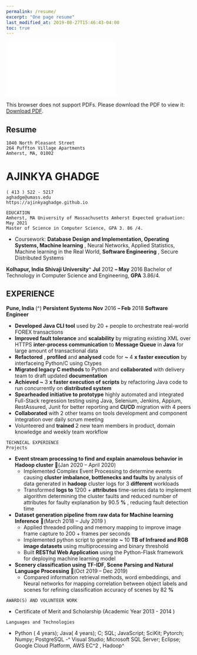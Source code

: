 ```yaml
---
permalink: /resume/
excerpt: "One page resume"
last_modified_at: 2019-08-27T15:46:43-04:00
toc: true
---
```

<object data="/Ajinkya_resume_latest.pdf" type="application/pdf" width="800px" height="800px">
    <embed src="/Ajinkya_resume_latest.pdf">
        <p>This browser does not support PDFs. Please download the PDF to view it: <a href="http://yoursite.com/the.pdf">Download PDF</a>.</p>
    </embed>
</object>

## Resume
```
1040 North Pleasant Street
264 Puffton Village Apartments
Amherst, MA, 01002
```
# AJINKYA GHADGE

```
( 413 ) 522 - 5217
aghadge@umass.edu
https://ajinkyaghadge.github.io
```
```
EDUCATION
Amherst, MA University of Massachusetts Amherst Expected graduation: May 2021
Master of Science in Computer Science, GPA 3. 86 /4.
```
- Coursework: **Database Design and Implementation, Operating Systems, Machine learning** , Neural Networks,
    Applied Statistics, Machine learning in the Real World, **Software Engineering** , Secure Distributed Systems

**Kolhapur, India Shivaji University**^ **Jul** 2012 **– May** 2016
Bachelor of Technology in Computer Science and Engineering, **GPA** 3.86/4.

## EXPERIENCE

**Pune, India** (^) **Persistent Systems Nov** 2016 **– Feb** 2018
**Software Engineer**

- **Developed Java CLI tool** used by 20 + people to orchestrate real-world FOREX transactions
- **Improved fault tolerance** and **scalability** by migrating existing XML over HTTPS **inter-process communication**
    to **Message Queue** in **Java** for large amount of transactional data
- **Refactored** , **profiled** and **analysed** code for **~** 4 **x faster execution** by interfaceing Python/C using Ctypes
- **Migrated legacy C methods** to Python and **collaborated** with delivery team to draft updated **documentation**
- **Achieved ~** 3 **x faster execution of scripts** by refactoring Java code to run concurrently on **distributed system**
- **Spearheaded initiative to prototype** highly automated and integrated Full-Stack regression testing using Java,
    Selenium, Jenkins, Appium, RestAssured, Junit for better reporting and **CI/CD** migration with 4 peers
- **Collaborated** with 2 other teams on tools development and component integration over daily scrum meeting
- Volunteered and **trained** 2 new team members in product, domain knowledge and weekly team workflow

```
TECHNICAL EXPERIENCE
Projects
```
- **Event stream processing to find and explain anamolous behavior in Hadoop cluster** (Jan 2020 – April 2020)
    - Implemented Complex Event Processing to determine events causing **cluster imbalance, bottlenecks and faults**
    by analysis of data generated in **hadoop** cluster logs for 3 **different** workloads
    - Transformed **logs to** 1200 + **attributes** time-series data to implement algorithm determining the cluster faults
    and reduced number of attributes for faulty explanation by 90.5 **%** , reducing fault detection time
- **Dataset generation pipeline from raw data for Machine learning Inference** (March 2018 – July 2019 )
    - Applied threaded polling and memory mapping to improve image frame capture to 200 + frames per seconds
    - Implemented python script to generate **~** 10 **TB of Infrared and RGB image datasets** using multiprocessing and
    binary threshold
    - Built **RESTful Web Application** using the Python-Flask framework for deploying machine learning model
- **Scenery classification using TF-IDF, Scene Parsing and Natural Language Processing** (Oct 2019 – Dec 2019)
    - Compared information retrieval methods, word embeddings, and Neural networks for mapping correlation
    between object labels and scenes for refining classification accuracy of scenes by 82 **%**

```
AWARD(S) AND VOLUNTEER WORK
```
- Certificate of Merit and Scholarship (Academic Year 2013 - 2014 )

```
Languages and Technologies
```
- Python ( 4 years); Java( 4 years); C; SQL; JavaScript; SciKit; Pytorch; Numpy; PostgreSQL
-^ Visual Studio; Microsoft SQL Server; Eclipse; Google Cloud Platform, AWS EC^2 , Hadoop^
